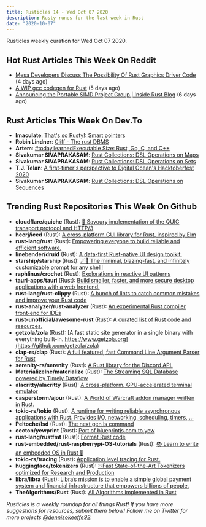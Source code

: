 ```yaml
---
title: Rusticles 14 - Wed Oct 07 2020
description: Rusty runes for the last week in Rust
date: "2020-10-07"
---
```


Rusticles weekly curation for Wed Oct 07 2020.



## Hot Rust Articles This Week On Reddit

- [Mesa Developers Discuss The Possibility Of Rust Graphics Driver Code](https://www.reddit.com/r/rust/comments/j3tzvf/mesa_developers_discuss_the_possibility_of_rust/) (4 days ago)
- [A WIP gcc codegen for Rust](https://www.reddit.com/r/rust/comments/j3l9g3/a_wip_gcc_codegen_for_rust/) (5 days ago)
- [Announcing the Portable SIMD Project Group | Inside Rust Blog](https://www.reddit.com/r/rust/comments/j2p44j/announcing_the_portable_simd_project_group_inside/) (6 days ago)



## Rust Articles This Week On Dev.To

- **Imaculate**: [That's so Rusty!: Smart pointers](https://dev.to/imaculate3/that-s-so-rusty-smart-pointers-245l)
- **Robin Lindner**: [Cliff - The rust DBMS](https://dev.to/deeprobin/cliff-the-rust-dbms-1poa)
- **Artem**: [#todayilearnedExecutable Size: Rust, Go, C, and C++](https://dev.to/aakatev/executable-size-rust-go-c-and-c-1bna)
- **Sivakumar SIVAPRAKASAM**: [Rust Collections: DSL Operations on Maps](https://dev.to/ssivakumar77/rust-collections-dsl-operations-on-maps-4m4k)
- **Sivakumar SIVAPRAKASAM**: [Rust Collections: DSL Operations on Sets](https://dev.to/ssivakumar77/rust-collections-dsl-operations-on-sets-2c8i)
- **T.J. Telan**: [A first-timer's perspective to Digital Ocean's Hacktoberfest 2020](https://dev.to/tjtelan/a-first-timer-s-perspective-to-digital-ocean-s-hacktoberfest-2020-18on)
- **Sivakumar SIVAPRAKASAM**: [Rust Collections: DSL Operations on Sequences](https://dev.to/ssivakumar77/rust-collections-dsl-operations-on-sequences-2386)



## Trending Rust Repositories This Week On Github

- **cloudflare/quiche** (Rust): [🥧 Savoury implementation of the QUIC transport protocol and HTTP/3](https://github.com/cloudflare/quiche)
- **hecrj/iced** (Rust): [A cross-platform GUI library for Rust, inspired by Elm](https://github.com/hecrj/iced)
- **rust-lang/rust** (Rust): [Empowering everyone to build reliable and efficient software.](https://github.com/rust-lang/rust)
- **linebender/druid** (Rust): [A data-first Rust-native UI design toolkit.](https://github.com/linebender/druid)
- **starship/starship** (Rust): [☄🌌️ The minimal, blazing-fast, and infinitely customizable prompt for any shell!](https://github.com/starship/starship)
- **raphlinus/crochet** (Rust): [Explorations in reactive UI patterns](https://github.com/raphlinus/crochet)
- **tauri-apps/tauri** (Rust): [Build smaller, faster, and more secure desktop applications with a web frontend.](https://github.com/tauri-apps/tauri)
- **rust-lang/rust-clippy** (Rust): [A bunch of lints to catch common mistakes and improve your Rust code](https://github.com/rust-lang/rust-clippy)
- **rust-analyzer/rust-analyzer** (Rust): [An experimental Rust compiler front-end for IDEs](https://github.com/rust-analyzer/rust-analyzer)
- **rust-unofficial/awesome-rust** (Rust): [A curated list of Rust code and resources.](https://github.com/rust-unofficial/awesome-rust)
- **getzola/zola** (Rust): [A fast static site generator in a single binary with everything built-in. https://www.getzola.org](https://github.com/getzola/zola)
- **clap-rs/clap** (Rust): [A full featured, fast Command Line Argument Parser for Rust](https://github.com/clap-rs/clap)
- **serenity-rs/serenity** (Rust): [A Rust library for the Discord API.](https://github.com/serenity-rs/serenity)
- **MaterializeInc/materialize** (Rust): [The Streaming SQL Database powered by Timely Dataflow](https://github.com/MaterializeInc/materialize)
- **alacritty/alacritty** (Rust): [A cross-platform, GPU-accelerated terminal emulator](https://github.com/alacritty/alacritty)
- **casperstorm/ajour** (Rust): [A World of Warcraft addon manager written in Rust.](https://github.com/casperstorm/ajour)
- **tokio-rs/tokio** (Rust): [A runtime for writing reliable asynchronous applications with Rust. Provides I/O, networking, scheduling, timers, ...](https://github.com/tokio-rs/tokio)
- **Peltoche/lsd** (Rust): [The next gen ls command](https://github.com/Peltoche/lsd)
- **cecton/yewprint** (Rust): [Port of blueprintjs.com to yew](https://github.com/cecton/yewprint)
- **rust-lang/rustfmt** (Rust): [Format Rust code](https://github.com/rust-lang/rustfmt)
- **rust-embedded/rust-raspberrypi-OS-tutorials** (Rust): [📚 Learn to write an embedded OS in Rust 🦀](https://github.com/rust-embedded/rust-raspberrypi-OS-tutorials)
- **tokio-rs/tracing** (Rust): [Application level tracing for Rust.](https://github.com/tokio-rs/tracing)
- **huggingface/tokenizers** (Rust): [💥Fast State-of-the-Art Tokenizers optimized for Research and Production](https://github.com/huggingface/tokenizers)
- **libra/libra** (Rust): [Libra’s mission is to enable a simple global payment system and financial infrastructure that empowers billions of people.](https://github.com/libra/libra)
- **TheAlgorithms/Rust** (Rust): [All Algorithms implemented in Rust](https://github.com/TheAlgorithms/Rust)

_Rusticles is a weekly roundup for all things Rust! If you have more suggestions for resources, submit them below! Follow me on Twitter for more projects [@dennisokeeffe92](https://twitter.com/dennisokeeffe92)._
